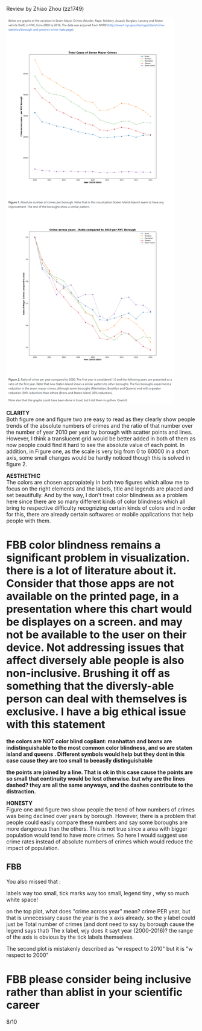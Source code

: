 Review by Zhiao Zhou (zz1749)


![Alt text](jif245.png)

**CLARITY**  
Both figure one and figure two are easy to read as they clearly show people trends of the absolute numbers of crimes and the ratio of that number over the number of year 2010 per year by borough with scatter points and lines. However, I think a translucent grid would be better added in both of them as now people could find it hard to see the absolute value of each point. In addition, in Figure one, as the scale is very big from 0 to 60000 in a short axis, some small changes would be hardly noticed though this is solved in figure 2.
 
**AESTHETHIC**  
The colors are chosen appropiately in both two figures which allow me to focus on the right elements and the labels, title and legends are placed and set beautifully. And by the way, I don't treat color blindness as a problem here since there are so many different kinds of color blindness which all bring to respective difficulty recognizing certain kinds of colors and in order for this, there are already certain softwares or mobile applications that help people with them. 

# FBB color blindness remains a significant problem in visualization. there is a lot of literature about it. Consider that those apps are not available on the printed page, in a presentation where this chart would be displayes on a screen. and may not be available to the user on their device. Not addressing issues that affect diversely able people is also non-inclusive. Brushing it off as something that the diversly-able person can deal with themselves is exclusive. I have a big ethical issue with this statement 

**the colors are NOT color blind copliant: manhattan and bronx are indistinguishable to the most common color blindness, and so are staten island and queens . Different symbols would help but they dont in this case cause they are too small to beeasily distinguishable**


**the points are joined by a line. That is ok in this case cause the points are so small that continuity would be lost otherwise. but why are the lines dashed? they are all the same anyways, and the dashes contribute to the distraction.**



**HONESTY**  
Figure one and figure two show people the trend of how numbers of crimes was being declined over years by borough. However, there is a problem that people could easily compare these numbers and say some boroughs are more dangerous than the others. This is not true since a area with bigger population would tend to have more crimes. So here I would suggest use crime rates instead of absolute numbers of crimes which would reduce the impact of population.

## FBB
You also missed that :

labels way too small, tick marks way too small, legend tiny , why so much white space! 

on the top plot, what does "crime across year" mean? crime PER year, but that is unnecessary cause the year is the x axis already. so the y label could just be Total number of crimes (and dont need to say by borough cause the legend says that) The x label, wjy does it sayt year (2000-2016)? the range of the axis is obvious by the tick labels themselves.

The second plot is mistakenly described as "w respect to 2010" but it is "w respect to 2000"

# FBB please consider being inclusive rather than ablist in your scientific career

8/10
